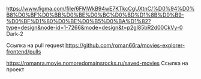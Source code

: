 https://www.figma.com/file/6FMWkB94wE7KTkcCgUXtnC/%D0%94%D0%B8%D0%BF%D0%BB%D0%BE%D0%BC%D0%BD%D1%8B%D0%B9-%D0%BF%D1%80%D0%BE%D0%B5%D0%BA%D1%82?type=design&node-id=1-7266&mode=design&t=p2gl85bR2d00CkVy-0 
Dark-2

Ссылка на pull request https://github.com/roman66ra/movies-explorer-frontend/pulls

https://romanra.movie.nomoredomainsrocks.ru/saved-movies Ссылка на проект
